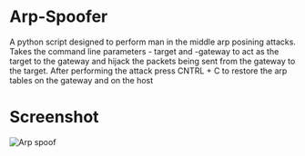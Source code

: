 # Arp-Spoofer
A python script designed to perform man in the middle arp posining attacks. Takes the command line parameters - target and -gateway to act as the target to the gateway and hijack the packets being sent from the gateway to the target. After performing the attack press CNTRL + C to restore the arp tables on the gateway and on the host
# Screenshot
![Arp spoof](https://user-images.githubusercontent.com/49534273/107166033-0d952b00-6972-11eb-8cbd-b281f83bf99c.png)

